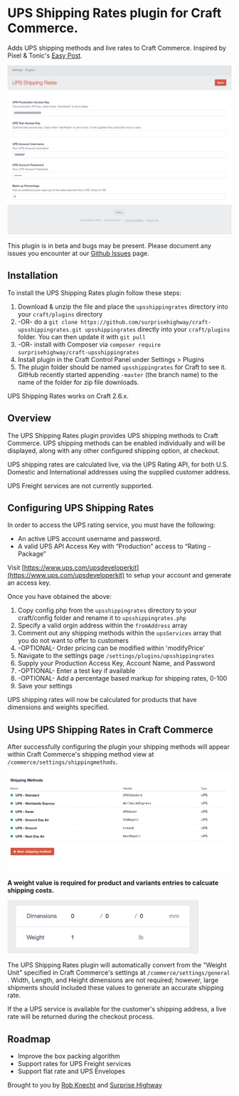 # UPS Shipping Rates plugin for Craft Commerce.

Adds UPS shipping methods and live rates to Craft Commerce. Inspired by Pixel & Tonic's [Easy Post](https://github.com/pixelandtonic/CommerceEasyPost).

![Screenshot](resources/screenshot.png)

This plugin is in beta and bugs may be present. Please document any issues you encounter at our [Github Issues](https://github.com/surprisehighway/craft-upsshippingrates/issues) page.

## Installation

To install the UPS Shipping Rates plugin follow these steps:

1. Download & unzip the file and place the `upsshippingrates` directory into your `craft/plugins` directory
2.  -OR- do a `git clone https://github.com/surprisehighway/craft-upsshippingrates.git upsshippingrates` directly into your `craft/plugins` folder.  You can then update it with `git pull`
3.  -OR- install with Composer via `composer require surprisehighway/craft-upsshippingrates`
4. Install plugin in the Craft Control Panel under Settings > Plugins
5. The plugin folder should be named `upsshippingrates` for Craft to see it. GitHub recently started appending `-master` (the branch name) to the name of the folder for zip file downloads.

UPS Shipping Rates works on Craft 2.6.x.

## Overview

The UPS Shipping Rates plugin provides UPS shipping methods to Craft Commerce. UPS shipping methods can be enabled individually and will be displayed, along with any other configured shipping option, at checkout.

UPS shipping rates are calculated live, via the UPS Rating API, for both U.S. Domestic and International addresses using the supplied customer address.

UPS Freight services are not currently supported.

## Configuring UPS Shipping Rates

In order to access the UPS rating service, you must have the following:
- An active UPS account username and password.
- A valid UPS API Access Key with “Production” access to “Rating - Package”

Visit [https://www.ups.com/upsdeveloperkit](https://www.ups.com/upsdeveloperkit) to setup your account and generate an access key.

Once you have obtained the above:

1. Copy config.php from the `upsshippingrates` directory to your craft/config folder and rename it to `upsshippingrates.php`
2. Specify a valid orgin address within the `fromAddress` array
3. Comment out any shipping methods within the `upsServices` array that you do not want to offer to customers
4. -OPTIONAL- Order pricing can be modified within 'modifyPrice'
5. Navigate to the settings page `/settings/plugins/upsshippingrates`
6. Supply your Production Access Key, Account Name, and Password
7. -OPTIONAL- Enter a test key if available
8. -OPTIONAL- Add a percentage based markup for shipping rates, 0-100
9. Save your settings

UPS shipping rates will now be calculated for products that have dimensions and weights specified.

## Using UPS Shipping Rates in Craft Commerce

After successfully configuring the plugin your shipping methods will appear within Craft Commerce's shipping method view at `/commerce/settings/shippingmethods`.

![Shipping Methods](resources/shipping-methods.png)


**A weight value is required for product and variants entries to calcuate shipping costs.**

![Shipping Methods](resources/weight-input.png)

The UPS Shipping Rates plugin will automatically convert from the "Weight Unit" specified in Craft Commerce's settings at `/commerce/settings/general`
. Width, Length, and Height dimensions are not required; however, large shipments should included these values to generate an accurate shipping rate.

If the a UPS service is available for the customer's shipping address, a live rate will be returned during the checkout process.

## Roadmap

* Improve the box packing algorithm
* Support rates for UPS Freight services
* Support flat rate and UPS Envelopes

Brought to you by [Rob Knecht](https://github.com/rmknecht) and [Surprise Highway](http://www.surprisehighway.com/)
